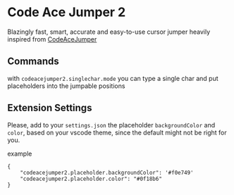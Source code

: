 # Code Ace Jumper 2

Blazingly fast, smart, accurate and easy-to-use cursor jumper heavily inspired from [CodeAceJumper](https://github.com/lucax88x/CodeAceJumper)

## Commands

with `codeacejumper2.singlechar.mode` you can type a single char and put placeholders into the jumpable positions

## Extension Settings

Please, add to your `settings.json` the placeholder `backgroundColor` and `color`, based on your vscode theme, since the default might not be right for you.

example

```
{
    "codeacejumper2.placeholder.backgroundColor": '#f0e749'
    "codeacejumper2.placeholder.color": "#0f18b6"
}
```
